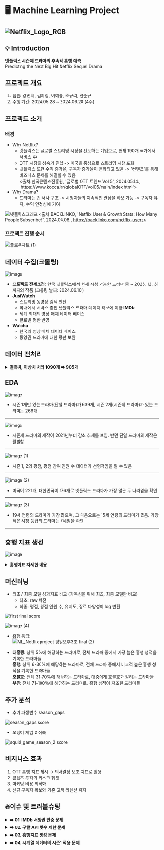 # 🖥 Machine Learning Project
![Netflix_Logo_RGB](https://github.com/ML-project-3/ML_project/assets/80812507/46328e49-769a-4623-a16a-0288e7a1ba3c)
---
## 💡 Introduction
**넷플릭스 시즌제 드라마의 후속작 흥행 예측**  
Predicting the Next Big Hit Netflix Sequel Drama

## 프로젝트 개요
1. 팀원: 강민지, 김이영, 이예슬, 조규리, 천준규
2. 수행 기간: 2024.05.28 \~ 2024.06.28 (4주)

## 프로젝트 소개
### 배경
- Why Netflix?
    - 넷플릭스는 글로벌 스트리밍 시장을 선도하는 기업으로, 현재 190개 국가에서 서비스 中
    - OTT 시장의 성숙기 진입 -> 미국을 중심으로 스트리밍 시장 포화
    - 넷플릭스 또한 수익 증가율, 구독자 증가율이 둔화되고 있음
    -> '컨텐츠'를 통해 비즈니스 문제를 해결할 수 있음  
  <출처:한국콘텐츠진흥원, '글로벌 OTT 트렌드 Vol 5', 2024.05.14., 'https://www.kocca.kr/globalOTT/vol05/main/index.html'>
- Why Drama?
    - 드라마는 긴 서사 구조 -> 시청자들의 지속적인 관심을 확보 가능
    -> 구독자 유지, 수익 안정성에 기여

![넷플릭스그래프](https://github.com/ML-project-3/ML_project/assets/80812507/654ac587-59f8-43cb-b5c8-c90ea909fa97)
<출처:BACKLINKO, 'Netflix User & Growth Stats: How Many People Subscribe?', 2024.04.08., https://backlinko.com/netflix-users>


### 프로젝트 진행 순서
![플로우차트 (1)](https://github.com/ML-project-3/ML_project/assets/155655348/007df57f-8f62-4b23-9fed-230d74c56556)

## 데이터 수집(크롤링)
![image](https://github.com/ML-project-3/ML_project/assets/155655348/a09a657a-5c8d-4092-983c-840a23e3da8f)

- **프로젝트 전제조건**: 한국 넷플릭스에서 현재 시청 가능한 드라마 중 ~ 2023. 12. 31까지의 작품 (크롤링 날짜: 2024.06.10.)
- **JustWatch**
    - 스트리밍 동영상 검색 엔진
    - 국내에서 서비스 중인 넷플릭스 드라마 데이터 확보에 이용
   **IMDb**
   - 세계 최대의 영상 매체 데이터 베이스
   - 글로벌 평반 반영
- **Watcha**
  - 한국의 영상 매체 데이터 베이스
  - 동양권 드라마에 대한 평판 보완

## 데이터 전처리
<details>
<summary><b> 결측치, 이상치 처리 1090개 ➡ 905개 </b></summary>
  
> **결측치** :  
> < IMDb >
> 1. 연령 등급 보완: 넷플릭스 공식 자료를 참고하여 연령 등급 결측치 보완
> 2. 에피소드 별 평점 결측치 삭제: 드라마 시즌 1, 2의 에피소드 별 평점에 하나라도 결측치가 있을 시 제외
> 3. 한국 방영과의 괴리 해소: 외국에서는 방영했으나 한국에서 서비스하지 않은 경우 그 시즌만 삭제
> 4. 외전 삭제: 정식 시즌이 아니므로 제외
> ---
> < Watcha >
> 1. 평점 통합: 하나의 시즌을 파트 1, 파트 2로 구분한 경우 평균으로 처리
> 2. 결측치 보완 및 삭제:드라마 평점이 존재하지 않는 경우 제작 국가 별 중앙값으로 처리
>
> **이상치** :  
> 드라마 간 평점과 인기의 불균형은 존재하지만 어떤 것이 이상치이고, 이상치가 아닌지 구분할 수 없음
> -> 대중의 의견을 존중하기 위해 이상치 제거는 하지 않음


  
</details>

## EDA
![image](https://github.com/ML-project-3/ML_project/assets/80812507/812a1b3d-1fcb-4b79-9938-a149091b2cb2)
- 시즌 1개만 있는 드라마(단일 드라마)가 639개, 시즌 2개(시즌제 드라마)가 있는 드라마는 266개
---

![image](https://github.com/ML-project-3/ML_project/assets/155655348/abd01e5d-c250-4e8a-941b-68ad61d565a7)
- 시즌제 드라마의 제작이 2021년부터 감소 추세를 보임. 반면 단일 드라마의 제작은 활발함  
---

![image (1)](https://github.com/ML-project-3/ML_project/assets/80812507/a83d29c9-031c-45e3-a12a-3d0e39474b1e)
- 시즌 1, 2의 평점, 평점 참여 인원 수 데이터가 선형적임을 알 수 있음
---

![image (2)](https://github.com/ML-project-3/ML_project/assets/80812507/f0a3430a-6679-45f3-85c9-12503e4a9568)
- 미국이 221개, 대한민국이 176개로 넷플릭스 드라마가 가장 많은 두 나라임을 확인
---

![image (3)](https://github.com/ML-project-3/ML_project/assets/80812507/61bd19b4-e4e1-49e2-879b-9251f3277424)
- 19세 연령의 드라마가 가장 많으며, 그 다음으로는 15세 연령의 드라마가 많음. 가장 적은 시청 등급의 드라마는 7세임을 확인
---

## 흥행 지표 생성
![image](https://github.com/ML-project-3/ML_project/assets/155655348/d1fdd8e0-d8b5-42a8-93dd-4933835cdd78)
<details>
<summary><b> 흥행지표 자세한 내용</b></summary>
  
> **가중치_참고** :  
> **1. 제작 국가**  
>     - 2023년 넷플릭스 시청 시간 보고서 참고      
>     - 상위 1000개 드라마의 제작 국가를 조사 -> 국가 별 비율을 계산    
> **2. 연령 등급**  
>     - 2023년 넷플릭스 시청 보고서를 참조 : 상위 100개 드라마의 연령 등급과 재생 시간을 조사  
> **3. 장르**  
>     - 2023년 넷플릭스 시청 보고서를 참조
> 
> 참고 사이트: FlixPatrol, 'Preferences on Netflix in Q2 2024', 2024.06.24.  https://flixpatrol.com/preferences/netflix/overall/all/2024-2/
> 
> ---
> **계산식** :![흥행 지표](https://github.com/ML-project-3/ML_project/assets/155655348/71127273-f307-4ac5-84ce-5fec6a5a900d)
  
</details>

## 머신러닝
- 최초 / 최종 모델 성과지표 비교 (가독성을 위해 최초, 최종 모델만 비교)
  - 최초: raw 버전
  - 최종: 평점, 평점 인원 수, 유지도, 장르 다양성에 log 변환 

![first   final score](https://github.com/ML-project-3/ML_project/assets/168641346/8172b78a-be47-4896-bfe8-5638b2fc6a06)  

![image (4)](https://github.com/ML-project-3/ML_project/assets/80812507/eff76eaf-84a9-4d47-8e67-363a9b90cd63)


- 흥행 등급:  
    ![ML_Netflix project 평일오후3조 final (2)](https://github.com/ML-project-3/ML_project/assets/80812507/6d012b4f-b122-4f08-a19a-8cb5e12c4022)
    
- **대흥행**: 상위 5%에 해당하는 드라마로, 전체 드라마 중에서 가장 높은 흥행 성적을 기록한 드라마들  
  **흥행**: 상위 6-30%에 해당하는 드라마로, 전체 드라마 중에서 비교적 높은 흥행 성적을 기록한 드라마들  
  **호불호**: 전체 31-70%에 해당하는 드라마로, 대중에게 호불호가 갈리는 드라마들  
  **부진**: 전체 71-100%에 해당하는 드라마로, 흥행 성적이 저조한 드라마들  


## 추가 분석
- 추가 파생변수 season_gaps

![season_gaps score](https://github.com/ML-project-3/ML_project/assets/168641346/ea5eaee2-341d-479d-bbc1-424e8db2e667)


- 오징어 게임 2 예측

![squid_game_season_2 score](https://github.com/ML-project-3/ML_project/assets/168641346/28f748d6-88c1-401a-ac87-3eefbcb65db2)

## 비지니스 효과
1. OTT 흥행 지표 제시 → 의사결정 보조 지표로 활용
2. 콘텐츠 투자의 리스크 헷징
3. 마케팅 비용 최적화
4. 신규 구독자 확보와 기존 고객 리텐션 유지

  
## 🔥이슈 및 트러블슈팅

<details>
<summary><b>➡️ 01. IMDb 서양권 편중 문제</b></summary>
  
> **설명** : IMDb는 미국 유저가 30% 이상을 차지하고, 그 다음으로 영국, 캐나다 유저가 많은 특성을 가지고 있음. 때문에 글로벌 평판은 반영 가능하지만, 동양권 드라마에 대한 관심이 덜한 한계가 존재.
>
> **해결** :  한, 중, 일 드라마에 대한 선호가 강한 Watcha를 추가적으로 크롤링하여 동양권 드라마에 대한 평판을 보완하고자 함.
</details>

<details>
<summary><b>➡️ 02. 구글 API 횟수 제한 문제</b></summary>
  
> **설명** : 구글 api를 통한 크롤링 시 검색이 500회로 제한되는 문제
>
> **해결** : 셀레니움을 이용해 구글에 직접 검색하는 방식으로 변경. 빠르고 잦은 검색 시 일어나는 reCAPTCHA를 회피하기 위해 랜덤으로 sleep을 실행
</details>

<details>
<summary><b>➡️ 03. 흥행지표 생성 문제</b></summary>

> **설명** : 흥행 지표를 만들 때 데이터를 기반으로 가중치를 설정하는 데 많은 시간이 소요
>
> **해결** : 수집한 데이터가 오른쪽으로 긴 꼬리를 가진 분포를 나타내므로, 로그 변환을 통해 정규 분포에 가깝게 만들어 흥행 지표의 타당성을 확보
  
</details>

<details>
<summary><b>➡️ 04. 시계열 데이터의 시즌1 적용 문제</b></summary>

> **설명** : 시계열 데이터를 이용한 분석을 수행하였으나, 시계열 데이터를 사용할 경우 시즌1의 흥행 점수를 예측할 수 없는 문제 발생
>
> **해결** : 시계열 데이터를 시즌2의 흥행 예측에만 사용하기로 결정하였음. 사이드 프로젝트로 시계열 데이터를 포함하여 새로운 흥행 지표를 생성한 후, 이를 기반으로 머신러닝 모델을 재훈련하여 새로운 흥행 예측을 수행함
</details>




